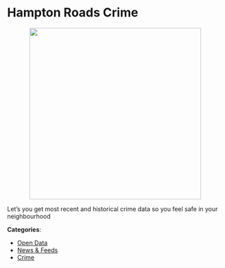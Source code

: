 # Hampton Roads Crime
<p align="center">
    <img width="400" src="https://raw.githubusercontent.com/apis-list/apis-list/apis/hampton-roads-crime/logo_256x256.png" />
</p>

Let’s you get most recent and historical crime data so you feel safe in your neighbourhood



**Categories**:
- [Open Data](https://github.com/apis-list/apis-list#open-data)
- [News & Feeds](https://github.com/apis-list/apis-list#news-and-feeds)
- [Crime](https://github.com/apis-list/apis-list#crime)






